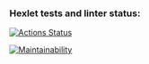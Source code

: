 ### Hexlet tests and linter status:
[![Actions Status](https://github.com/IVANn84/frontend-project-11/workflows/hexlet-check/badge.svg)](https://github.com/IVANn84/frontend-project-11/actions)

[![Maintainability](https://api.codeclimate.com/v1/badges/d006e2f49ea5ccbc818d/maintainability)](https://codeclimate.com/github/IVANn84/frontend-project-11/maintainability)
